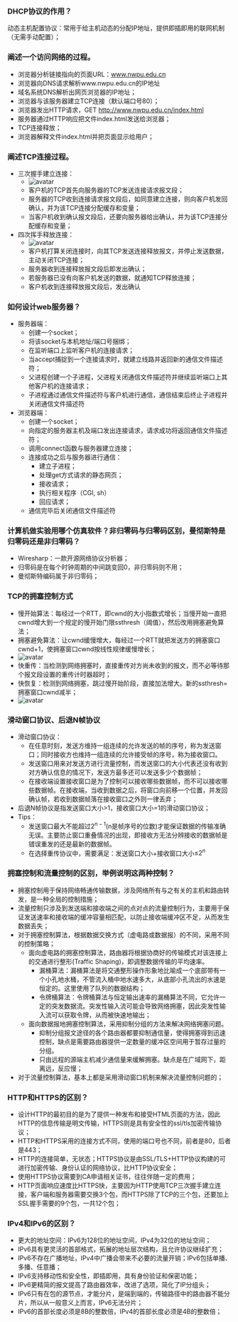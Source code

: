 ### **DHCP协议的作用？**
动态主机配置协议：常用于给主机动态的分配IP地址，提供即插即用的联网机制（无需手动配置）；
### **阐述一个访问网络的过程。**
+ 浏览器分析链接指向的页面URL：www.nwpu.edu.cn
+ 浏览器向DNS请求解析www.nwpu.edu.cn的IP地址
+ 域名系统DNS解析出网页浏览器的IP地址；
+ 浏览器与该服务器建立TCP连接（默认端口号80）；
+ 浏览器发出HTTP请求，GET http://www.nwpu.edu.cn/index.html
+ 服务器通过HTTP响应把文件index.html发送给浏览器；
+ TCP连接释放；
+ 浏览器解释文件index.html并把页面显示给用户；
### **阐述TCP连接过程。**
* 三次握手建立连接：
	+ ![avatar](picture/%E4%B8%89%E6%AC%A1%E6%8F%A1%E6%89%8B.png)
	+ 客户机的TCP首先向服务器的TCP发送连接请求报文段；
    + 服务器的TCP收到连接请求报文段后，如同意建立连接，则向客户机发回确认，并为该TCP连接分配缓存和变量；
    + 当客户机收到确认报文段后，还要向服务器给出确认，并为该TCP连接分配缓存和变量；
* 四次挥手释放连接：
    + ![avatar](picture/%E5%9B%9B%E6%AC%A1%E6%8C%A5%E6%89%8B.png)
	+ 客户机打算关闭连接时，向其TCP发送连接释放报文，并停止发送数据，主动关闭TCP连接；
    + 服务器收到连接释放报文段后即发出确认；
	+ 若服务器已没有向客户机发送的数据，就通知TCP释放连接；
    + 客户机收到连接释放报文段后，发出确认
### **如何设计web服务器？**
* 服务器端：
	+ 创建一个socket；
	+ 将该socket与本机地址/端口号捆绑；
	+ 在监听端口上监听客户机的连接请求；
	+ 当accept捕捉到一个连接请求时，就建立线路并返回新的通信文件描述符；
	+ 父进程创建一个子进程，父进程关闭通信文件描述符并继续监听端口上其他客户机的连接请求；
	+ 子进程通过通信文件描述符与客户机进行通信，通信结束后终止子进程并关闭通信文件描述符
* 浏览器端：
	+ 创建一个socket；
	+ 向指定的服务器主机及端口发出连接请求，请求成功将返回通信文件描述符；
	+ 调用connect函数与服务器建立连接；
	+ 连接成功之后与服务器进行通信：
		- 建立子进程；
		- 处理get方式请求的静态网页；
		- 接收请求；
        - 执行相关程序（CGI, sh）
		- 回应请求；
	+ 通信完毕后关闭通信文件描述符
		
### **计算机做实验用哪个仿真软件？非归零码与归零码区别，曼彻斯特是归零码还是非归零码？**
* Wiresharp：一款开源网络协议分析器；
* 归零码是在每个时钟周期的中间跳变回0，非归零码则不用；
* 曼彻斯特编码属于非归零码；
### **TCP的拥塞控制方式**
* 慢开始算法：每经过一个RTT，即cwnd的大小指数式增长；当慢开始一直把cwnd增大到一个规定的慢开始门限ssthresh（阈值），然后改用拥塞避免算法；
* 拥塞避免算法：让cwnd缓慢增大，每经过一个RTT就把发送方的拥塞窗口cwnd+1，使拥塞窗口cwnd按线性规律缓慢增长；
* ![avatar](picture/%E6%85%A2%E5%BC%80%E5%A7%8B%E5%92%8C%E6%8B%A5%E5%A1%9E%E9%81%BF%E5%85%8D.png)
* 快重传：当检测到网络拥塞时，直接重传对方尚未收到的报文，而不必等待那个报文段设置的重传计时器超时；
* 快恢复：检测到网络拥塞，跳过慢开始阶段，直接加法增大。新的ssthresh=拥塞窗口cwnd减半；
* ![avatar](picture/%E5%BF%AB%E6%81%A2%E5%A4%8D.png)

### **滑动窗口协议、后退N帧协议**
* 滑动窗口协议：
	+ 在任意时刻，发送方维持一组连续的允许发送的帧的序号，称为发送窗口；同时接收方也维持一组连续的允许接受帧的序号，称为接收窗口。
	+ 发送窗口用来对发送方进行流量控制，而发送窗口的大小代表还没有收到对方确认信息的情况下，发送方最多还可以发送多少个数据帧；
	+ 在接收端设置接收窗口是为了控制可以接收哪些数据帧，而不可以接收哪些数据帧。在接收端，当收到数据之后，将窗口向前移一个位置，并发回确认帧，若收到数据帧落在接收窗口之外则一律丢弃；
* 后退N帧协议是指发送窗口大小>1，接收窗口大小=1的滑动窗口协议；
* Tips：
	+ 发送窗口最大不能超过$2^{n-1}$(n是帧序号的位数)才能保证数据的传输准确无误。主要防止窗口重叠情况的出现，即接收方无法分辨接收的数据帧是错误重发的还是最新的数据帧。
	+ 在选择重传协议中，需要满足：发送窗口大小+接收窗口大小≤$2^{n}$
### **拥塞控制和流量控制的区别，举例说明这两种控制？**
* 拥塞控制用于保持网络畅通传输数据，涉及网络所有与之有关的主机和路由转发，是一种全局的控制措施；
* 流量控制只涉及到发送端和接收端之间的点对点的流量控制行为，主要用于保证发送速率和接收端的缓冲容量相匹配，以防止接收端缓冲区不足，从而发生数据丢失；
* 对于拥塞控制算法，根据数据交换方式（虚电路或数据报）的不同，采用不同的控制策略；
	+ 面向虚电路的拥塞控制算法，路由器将根据协商好的传输模式对该连接上的交通进行整形(Traffic Shaping)，即调整数据传输的平均速率。
		- 漏桶算法：漏桶算法是将交通整形操作形象地比喻成一个底部带有一个小孔地水桶，不管流入桶中地水速多大，从底部小孔流出的水速是恒定的。这里使用了队列的数据结构；
		- 令牌桶算法：令牌桶算法与恒定输出速率的漏桶算法不同，它允许一定的突发数据流。突发性输入流可能会导致网络拥塞，因此突发性输入流可以获取令牌，从而被快速地输出；
	+ 面向数据报地拥塞控制算法，采用抑制分组的方法来解决网络拥塞问题。
		- 抑制分组报文途径的各个路由器都要抑制通信量，使得拥塞得到迅速控制，缺点是需要路由器提供一定数量的缓冲区空间用于暂存过量的分组。
		- 只由远程的源端主机减少通信量来缓解拥塞。缺点是在广域网下，距离远，反应慢；
* 对于流量控制算法，基本上都是采用滑动窗口机制来解决流量控制问题的；
### **HTTP和HTTPS的区别？**
* 设计HTTP的最初目的是为了提供一种发布和接受HTML页面的方法，因此HTTP的信息传输是明文传输，HTTPS则是具有安全性的ssl/tls加密传输协议；
* HTTP和HTTPS采用的连接方式不同，使用的端口号也不同，前者是80，后者是443；
* HTTP的连接简单，无状态；HTTPS协议是由SSL/TLS+HTTP协议构建的可进行加密传输、身份认证的网络协议，比HTTP协议安全；
* 使用HTTPS协议需要到CA申请相关证书，往往伴随一定的费用；
* HTTP页面响应速度比HTTPS快，主要因为HTTP使用TCP三次握手建立连接，客户端和服务器需要交换3个包，而HTTPS除了TCP的三个包，还要加上SSL握手需要的9个包，一共12个包；
### **IPv4和IPv6的区别？**
* 更大的地址空间：IPv6为128位的地址空间，IPv4为32位的地址空间；
* IPv6具有更灵活的首部格式，拓展的地址层次结构，且允许协议继续扩充；
* IPv6不存在广播地址，IPv4中广播会带来不必要的流量开销；IPv6包括单播、多播、任意播；
* IPv6支持移动性和安全性，即插即用，具有身份验证和保密功能；
* IPv6更精简的报文提高了路由器效率，改进了选项，简化了IP分组头；
* IPv6只有在包的源节点，才能分片，是端到端的，传输路径中的路由器不能分片，所以从一般意义上而言，IPv6无法分片；
* IPv6的首部长度必须是8B的整数倍，IPv4的首部长度必须是4B的整数倍；